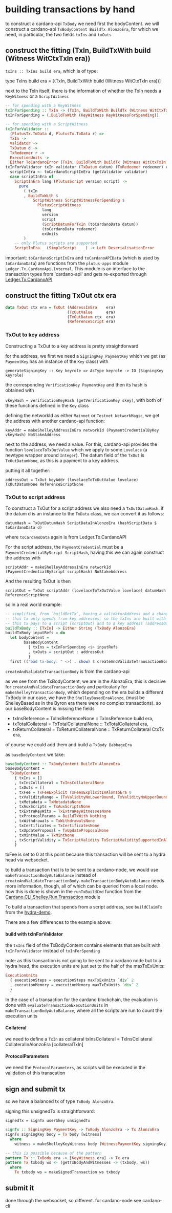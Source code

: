# building transactions by hand

to construct a cardano-api `TxBody` we need first the bodyContent.
we will construct a cardano-api `TxBodyContent BuildTx AlonzoEra`, for which we need, in particular, the two fields `txIns` and `txOuts`

## construct the fitting (TxIn, BuildTxWith build (Witness WitCtxTxIn era))

`txIns :: TxIns build era`, which is of type:

type TxIns build era = [(TxIn, BuildTxWith build (Witness WitCtxTxIn era))]

next to the TxIn itself, there is the information of whether the TxIn needs a `KeyWitness` or a `ScriptWitness`

```haskell
-- for spending with a KeyWitness
txInForSpending :: TxIn -> (TxIn, BuildTxWith BuildTx (Witness WitCtxTxIn era))
txInForSpending = (,BuildTxWith (KeyWitness KeyWitnessForSpending))

-- for spending with a ScriptWitness
txInForValidator ::
  (PlutusTx.ToData d, PlutusTx.ToData r) =>
  TxIn ->
  Validator ->
  TxDatum d ->
  TxRedeemer r ->
  ExecutionUnits ->
  Either ToCardanoError (TxIn, BuildTxWith BuildTx (Witness WitCtxTxIn AlonzoEra))
txInForValidator txIn validator (TxDatum datum) (TxRedeemer redeemer) exUnits = do
  scriptInEra <- toCardanoScriptInEra (getValidator validator)
  case scriptInEra of
    ScriptInEra lang (PlutusScript version script) ->
      pure
        ( txIn
        , BuildTxWith $
            ScriptWitness ScriptWitnessForSpending $
              PlutusScriptWitness
                lang
                version
                script
                (ScriptDatumForTxIn (toCardanoData datum))
                (toCardanoData redeemer)
                exUnits
        )
    -- only Plutus scripts are supported
    ScriptInEra _ (SimpleScript _ _) -> Left DeserialisationError
```

important: `toCardanoScriptInEra` and `toCardanoAPIData` (which is used by `toCardanoData`) are functions from the `plutus-apps` module `Ledger.Tx.CardanoApi.Internal`. This module is an interface to the transaction types from 'cardano-api'
and gets re-exported through [Ledger.Tx.CardanoAPI](https://github.com/input-output-hk/plutus-apps/blob/main/plutus-ledger/src/Ledger/Tx/CardanoAPI.hs)

## construct the fitting TxOut ctx era

```haskell
data TxOut ctx era = TxOut (AddressInEra    era)
                           (TxOutValue      era)
                           (TxOutDatum ctx  era)
                           (ReferenceScript era)
```

### TxOut to key address

Constructing a TxOut to a key address is pretty straightforward

for the address, we first we need a `SigningKey PaymentKey` which we get (as `PaymentKey` has an instance of the `Key` class) with

`generateSigningKey :: Key keyrole => AsType keyrole -> IO (SigningKey keyrole)`

the corresponding `VerificationKey PaymentKey` and then its hash is obtained with

`vkeyHash = verificationKeyHash (getVerificationKey skey)`, with both of these functions defined in the `Key` class

defining the networkId as either `Mainnet` or `Testnet NetworkMagic`, we get the address with another cardano-api function:

`keyAddr = makeShelleyAddressInEra networkId (PaymentCredentialByKey vkeyHash) NoStakeAddress`

next to the address, we need a value. For this, cardano-api provides the function `lovelaceToTxOutValue` which we apply to some `Lovelace` (a newtype wrapper around `Integer`).
The datum field of the `TxOut` is `TxOutDatumNone`, as this is a payment to a key address.

putting it all together:

`addressOut = TxOut keyAddr (lovelaceToTxOutValue lovelace) TxOutDatumNone ReferenceScriptNone`

### TxOut to script address

To construct a TxOut for a script address we also need a `TxOutDatumHash`. if the datum d is an instance to the `ToData` class, we can convert it as follows:

`datumHash = TxOutDatumHash ScriptDataInAlonzoEra (hashScriptData $ toCardanoData d)`

where `toCardanoData` again is from Ledger.Tx.CardanoAPI

For the script address, the `PaymentCredential` must be a `PaymentCredentialByScript ScriptHash`, having this we can again construct the address with

`scriptAddr = makeShelleyAddressInEra networkId (PaymentCredentialByScript scriptHash) NoStakeAddress`

And the resulting TxOut is then

`scriptOut = TxOut scriptAddr (lovelaceToTxOutValue lovelace) datumHash ReferenceScriptNone`

so in a real world example:

```haskell
-- simplified, from `buildBetTx`, having a validatorAddress and a changeAddress
-- this tx only spends from key addresses, so the txIns are built with `txInForSpending`
-- this tx pays to a script (scriptOut) and to a key address (addressOut)
buildTxBody :: [TxIn] -> Either String (TxBody AlonzoEra)
buildTxBody inputRefs = do
  let bodyContent =
        baseBodyContent
          { txIns = txInForSpending <$> inputRefs
          , txOuts = scriptOut : addressOut
          }
  first (("bad tx-body: " <>) . show) $ createAndValidateTransactionBody bodyContent
```

`createAndValidateTransactionBody` is from the cardano-api

as we see from the TxBodyContent, we are in the AlonzoEra, this is decisive for `createAndValidateTransactionBody` and particularly for `makeShelleyTransactionBody`, which depending on the era builds a different TxBody
in our case, we have the `ShelleyBasedEraAlonzo`, (must be ShelleyBased as in the Byron era there were no complex transactions). so our baseBodyContent is missing the fields 

- txInsReference =  TxInsReferenceNone        :: TxInsReference build era,
- txTotalCollateral = TxTotalCollateralNone   :: TxTotalCollateral era,
- txReturnCollateral = TxReturnCollateralNone :: TxReturnCollateral CtxTx era,

of course we could add them and build a `TxBody BabbageEra`

as `baseBodyContent` we take:

```haskell
baseBodyContent :: TxBodyContent BuildTx AlonzoEra
baseBodyContent =
  TxBodyContent
    { txIns = []
    , txInsCollateral = TxInsCollateralNone
    , txOuts = []
    , txFee = TxFeeExplicit TxFeesExplicitInAlonzoEra 0
    , txValidityRange = (TxValidityNoLowerBound, TxValidityNoUpperBound ValidityNoUpperBoundInAlonzoEra)
    , txMetadata = TxMetadataNone
    , txAuxScripts = TxAuxScriptsNone
    , txExtraKeyWits = TxExtraKeyWitnessesNone
    , txProtocolParams = BuildTxWith Nothing
    , txWithdrawals = TxWithdrawalsNone
    , txCertificates = TxCertificatesNone
    , txUpdateProposal = TxUpdateProposalNone
    , txMintValue = TxMintNone
    , txScriptValidity = TxScriptValidity TxScriptValiditySupportedInAlonzoEra ScriptValid
    }
```

txFee is set to 0 at this point because this transaction will be sent to a hydra head via websocket.  

to build a transaction that is to be sent to a cardano-node, we would use `makeTransactionBodyAutoBalance` instead of `createAndValidateTransactionBody`. `makeTransactionBodyAutoBalance` needs more information, though, all of which can be queried from a local node. how this is done is shown in the `runTxBuildCmd` function from the [Cardano.CLI.Shelley.Run.Transaction](https://github.com/input-output-hk/cardano-node/blob/master/cardano-cli/src/Cardano/CLI/Shelley/Run/Transaction.hs) module

To build a transaction that spends from a script address, see `buildClaimTx` from the [hydra-demo](https://github.com/mlabs-haskell/hydra-demo/blob/master/src/HydraRPS/App.hs). 

There are a few differences to the example above:

#### build with txInForValidator

the `txIns` field of the TxBodyContent contains elements that are built with `txInForValidator` instead of `txInForSpending`
      
note: as this transaction is not going to be sent to a cardano node but to a hydra head, the execution units are just set to the half of the maxTxExUnits: 

```haskell
ExecutionUnits
  { executionSteps = executionSteps maxTxExUnits `div` 2
  , executionMemory = executionMemory maxTxExUnits `div` 2
  }
```

In the case of a transaction for the cardano blockchain, the evaluation is done with `evaluateTransactionExecutionUnits` in `makeTransactionBodyAutoBalance`, where all the scripts are run to count the execution units

#### Collateral

we need to define a `TxIn` as collateral
txInsCollateral = TxInsCollateral CollateralInAlonzoEra [collateralTxIn]

#### ProtocolParameters

we need the `ProtocolParameters`, as scripts will be executed in the validation of this transcation

## sign and submit tx

so we have a balanced tx of type `TxBody AlonzoEra`.

signing this unsignedTx is straightforward:

`signedTx = signTx userSkey unsignedTx`

```haskell
signTx :: SigningKey PaymentKey -> TxBody AlonzoEra -> Tx AlonzoEra
signTx signingKey body = Tx body [witness]
  where
    witness = makeShelleyKeyWitness body (WitnessPaymentKey signingKey)

-- this is possible because of the pattern
pattern Tx :: TxBody era -> [KeyWitness era] -> Tx era
pattern Tx txbody ws <- (getTxBodyAndWitnesses -> (txbody, ws))
  where
    Tx txbody ws = makeSignedTransaction ws txbody
```

## submit it

done through the websocket, so different. for cardano-node see cardano-cli
